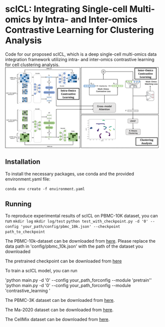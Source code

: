 # scICL: Integrating Single-cell Multi-omics by Intra- and Inter-omics Contrastive Learning for Clustering Analysis
Code for our proposed scICL, which is a deep single-cell multi-omics data integration framework utilizing intra- and inter-omics contrastive learning for cell clustering analysis.
![scICL](/figs/scICL.png)

## Installation

To install the necessary packages, use conda and the provided environment.yaml file:

`conda env create -f environment.yaml`

## Running

To reproduce experimental results of scICL on PBMC-10K dataset, you can run 
`mkdir log`
`mkdir log/test`
`python test_with_checkpoint.py -d '0' --config 'your_path/config/pbmc_10k.json' --checkpoint path_to_checkpoint`

The PBMC-10k-dataset can be downloaded  from [here](https://scglue.readthedocs.io/zh-cn/latest/data.html). Please replace the data path in 'config/pbmc_10k.json'  with the path of the dataset you downloaded

The pretrained checkpoint can be downloaded from [here](https://pan.quark.cn/s/52bfb960f8fe)

To train a scICL model, you can run

'python main.py -d '0' --config your_path_forconfig --module 'pretrain''
'python main.py -d '0' --config your_path_forconfig  --module 'contrastive_learning '

The PBMC-3K dataset can be downloaded from [here](https://github.com/xianglin226/scMDC/tree/master/datasets).

The Ma-2020 dataset can be downloaded from [here](https://scglue.readthedocs.io/zh-cn/latest/data.html).

The CellMix dataset can be downloaded from [here](https://www.ncbi.nlm.nih.gov/geo/query/acc.cgi?acc=GSE126074).
